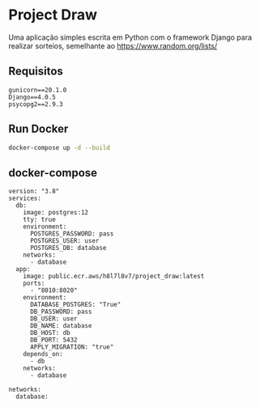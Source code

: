 # Project Draw

Uma aplicação simples escrita em Python com o framework Django para realizar sorteios, semelhante ao https://www.random.org/lists/

## Requisitos

```pip
gunicorn==20.1.0
Django==4.0.5
psycopg2==2.9.3
```

## Run Docker

```bash
docker-compose up -d --build
```

## docker-compose
```
version: "3.8"
services:
  db:
    image: postgres:12
    tty: true
    environment:
      POSTGRES_PASSWORD: pass
      POSTGRES_USER: user
      POSTGRES_DB: database
    networks:
      - database
  app:
    image: public.ecr.aws/h8l7l8v7/project_draw:latest
    ports:
      - "8010:8020"
    environment:
      DATABASE_POSTGRES: "True"
      DB_PASSWORD: pass
      DB_USER: user
      DB_NAME: database
      DB_HOST: db
      DB_PORT: 5432
      APPLY_MIGRATION: "true"
    depends_on:
      - db
    networks:
      - database

networks:
  database:

```